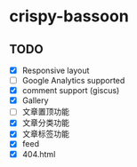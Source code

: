 # crispy-bassoon

## TODO

- [x] Responsive layout
- [ ] Google Analytics supported
- [x] comment support (giscus)
- [x] Gallery
- [ ] 文章置顶功能
- [x] 文章分类功能
- [x] 文章标签功能
- [x] feed
- [x] 404.html
